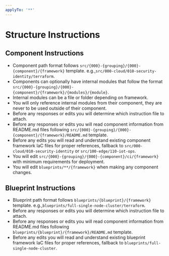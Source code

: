 ```yaml
---
applyTo: '**'
---
```

# Structure Instructions

## Component Instructions

<!-- <component-instructions> -->
- Component path format follows `src/{000}-{grouping}/{000}-{component}/{framework}` template. e.g.,`src/000-cloud/010-security-identity/terraform`.
- Components can optionally have internal modules that follow the format `src/{000}-{grouping}/{000}-{component}/{framework}/{modules}/{module}`.
- Internal modules can be a file or folder depending on framework.
- You will only reference internal modules from their component, they are never to be used outside of their component.
- Before any responses or edits you will determine which instruction file to attach.
- Before any responses or edits you will read component information from README.md files following `src/{000}-{grouping}/{000}-{component}/{framework}/README.md` template.
- Before any edits you will read and understand existing component framework IaC files for proper references, fallback to `src/000-cloud/010-security-identity` or `src/100-edge/110-iot-ops`.
- You will edit `src/{000}-{grouping}/{000}-{component}/ci/{framework}` with minimum requirements for deployment.
- You will edit `blueprints/**/{framework}` when making any component changes.
<!-- </component-instructions> -->

## Blueprint Instructions

<!-- <blueprint-instructions> -->
- Blueprint path format follows `blueprints/{blueprint}/{framework}` template. e.g.,`blueprints/full-single-node-cluster/terraform`.
- Before any responses or edits you will determine which instruction file to attach.
- Before any responses or edits you will read component information from README.md files following `blueprints/{blueprint}/{framework}/README.md` template.
- Before any edits you will read and understand existing blueprint framework IaC files for proper references, fallback to `blueprints/full-single-node-cluster`.
<!-- </blueprint-instructions> -->
